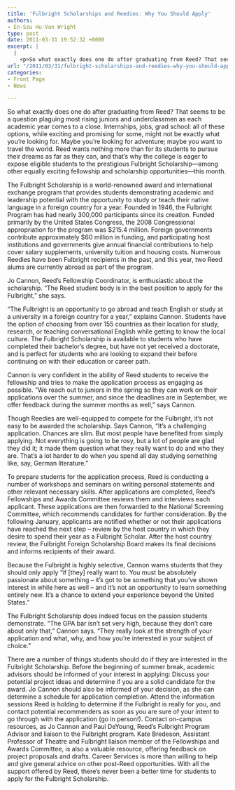 ```yaml
---
title: 'Fulbright Scholarships and Reedies: Why You Should Apply'
authors:
- En-Szu Hu-Van Wright
type: post
date: 2011-03-31 19:52:32 +0000
excerpt: |
  |
    <p>So what exactly does one do after graduating from Reed? That seems to be  a question plaguing most rising juniors and underclassmen as each  academic year comes to a close. Internships, jobs, grad school: all of  these options, while exciting and promising for some, might not be  exactly what you’re looking for. Maybe you’re looking for adventure;  maybe you want to travel the world. Reed wants nothing more than for its  students to pursue their dreams as far as they can, and that’s why the  college is eager to expose eligible students to the prestigious  Fulbright Scholarship—among other equally exciting fellowship and  scholarship opportunities—this month.</p>
url: "/2011/03/31/fulbright-scholarships-and-reedies-why-you-should-apply/"
categories:
- Front Page
- News

---
```

So what exactly does one do after graduating from Reed? That seems to be a question plaguing most rising juniors and underclassmen as each academic year comes to a close. Internships, jobs, grad school: all of these options, while exciting and promising for some, might not be exactly what you’re looking for. Maybe you’re looking for adventure; maybe you want to travel the world. Reed wants nothing more than for its students to pursue their dreams as far as they can, and that’s why the college is eager to expose eligible students to the prestigious Fulbright Scholarship—among other equally exciting fellowship and scholarship opportunities—this month.

The Fulbright Scholarship is a world-renowned award and international exchange program that provides students demonstrating academic and leadership potential with the opportunity to study or teach their native language in a foreign country for a year. Founded in 1946, the Fulbright Program has had nearly 300,000 participants since its creation. Funded primarily by the United States Congress, the 2008 Congressional appropriation for the program was $215.4 million. Foreign governments contribute approximately $60 million in funding, and participating host institutions and governments give annual financial contributions to help cover salary supplements, university tuition and housing costs. Numerous Reedies have been Fulbright recipients in the past, and this year, two Reed alums are currently abroad as part of the program.

Jo Cannon, Reed’s Fellowship Coordinator, is enthusiastic about the scholarship. “The Reed student body is in the best position to apply for the Fulbright,” she says.

“The Fulbright is an opportunity to go abroad and teach English or study at a university in a foreign country for a year,” explains Cannon. Students have the option of choosing from over 155 countries as their location for study, research, or teaching conversational English while getting to know the local culture. The Fulbright Scholarship is available to students who have completed their bachelor’s degree, but have not yet received a doctorate, and is perfect for students who are looking to expand their before continuing on with their education or career path.

Cannon is very confident in the ability of Reed students to receive the fellowship and tries to make the application process as engaging as possible. “We reach out to juniors in the spring so they can work on their applications over the summer, and since the deadlines are in September, we offer feedback during the summer months as well,” says Cannon.

Though Reedies are well-equipped to compete for the Fulbright, it’s not easy to be awarded the scholarship. Says Cannon, “It’s a challenging application. Chances are slim. But most people have benefited from simply applying. Not everything is going to be rosy, but a lot of people are glad they did it; it made them question what they really want to do and who they are. That’s a lot harder to do when you spend all day studying something like, say, German literature.”

To prepare students for the application process, Reed is conducting a number of workshops and seminars on writing personal statements and other relevant necessary skills. After applications are completed, Reed’s Fellowships and Awards Committee reviews them and interviews each applicant. These applications are then forwarded to the National Screening Committee, which recommends candidates for further consideration. By the following January, applicants are notified whether or not their applications have reached the next step – review by the host country in which they desire to spend their year as a Fulbright Scholar. After the host country review, the Fulbright Foreign Scholarship Board makes its final decisions and informs recipients of their award.

Because the Fulbright is highly selective, Cannon warns students that they should only apply “if [they] really want to. You must be absolutely passionate about something – it’s got to be something that you’ve shown interest in while here as well – and it’s not an opportunity to learn something entirely new. It’s a chance to extend your experience beyond the United States.”

The Fulbright Scholarship does indeed focus on the passion students demonstrate. “The GPA bar isn’t set very high, because they don’t care about only that,” Cannon says. “They really look at the strength of your application and what, why, and how you’re interested in your subject of choice.”

There are a number of things students should do if they are interested in the Fulbright Scholarship. Before the beginning of summer break, academic advisors should be informed of your interest in applying: Discuss your potential project ideas and determine if you are a solid candidate for the award. Jo Cannon should also be informed of your decision, as she can determine a schedule for application completion. Attend the information sessions Reed is holding to determine if the Fulbright is really for you, and contact potential recommenders as soon as you are sure of your intent to go through with the application (go in person!). Contact on-campus resources, as Jo Cannon and Paul DeYoung, Reed’s Fulbright Program Advisor and liaison to the Fulbright program. Kate Bredeson, Assistant Professor of Theatre and Fulbright liaison member of the Fellowships and Awards Committee, is also a valuable resource, offering feedback on project proposals and drafts. Career Services is more than willing to help and give general advice on other post-Reed opportunities. With all the support offered by Reed, there’s never been a better time for students to apply for the Fulbright Scholarship.